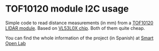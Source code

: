 # TOF10120 module I2C usage

Simple code to read distance measurements (in mm) from a [TOF10120 LIDAR module](https://www.banggood.com/search/tof10120.html?from=nav). Based on [VL53L0X chip](https://www.banggood.com/search/vl53lox.html?from=nav). Both of them quite cheap.

You can find the whole information of the project (in Spanish) at [Smart Open Lab](https://www.smartopenlab.com/proyecto/diseno-de-sonometro-de-medicion-continua-con-conectividad-wi-fi-basado-en-open-source/)
